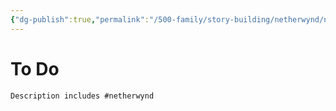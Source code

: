 ```yaml
---
{"dg-publish":true,"permalink":"/500-family/story-building/netherwynd/netherwynd-to-do/"}
---
```


# To Do

```tasks
Description includes #netherwynd
```


